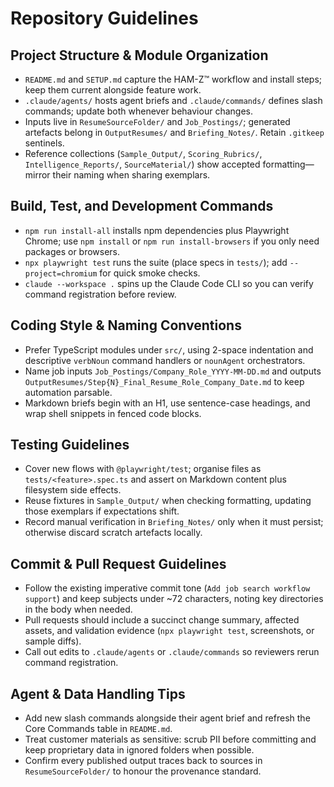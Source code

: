 # Repository Guidelines

## Project Structure & Module Organization
- `README.md` and `SETUP.md` capture the HAM-Z™ workflow and install steps; keep them current alongside feature work.
- `.claude/agents/` hosts agent briefs and `.claude/commands/` defines slash commands; update both whenever behaviour changes.
- Inputs live in `ResumeSourceFolder/` and `Job_Postings/`; generated artefacts belong in `OutputResumes/` and `Briefing_Notes/`. Retain `.gitkeep` sentinels.
- Reference collections (`Sample_Output/`, `Scoring_Rubrics/`, `Intelligence_Reports/`, `SourceMaterial/`) show accepted formatting—mirror their naming when sharing exemplars.

## Build, Test, and Development Commands
- `npm run install-all` installs npm dependencies plus Playwright Chrome; use `npm install` or `npm run install-browsers` if you only need packages or browsers.
- `npx playwright test` runs the suite (place specs in `tests/`); add `--project=chromium` for quick smoke checks.
- `claude --workspace .` spins up the Claude Code CLI so you can verify command registration before review.

## Coding Style & Naming Conventions
- Prefer TypeScript modules under `src/`, using 2-space indentation and descriptive `verbNoun` command handlers or `nounAgent` orchestrators.
- Name job inputs `Job_Postings/Company_Role_YYYY-MM-DD.md` and outputs `OutputResumes/Step{N}_Final_Resume_Role_Company_Date.md` to keep automation parsable.
- Markdown briefs begin with an H1, use sentence-case headings, and wrap shell snippets in fenced code blocks.

## Testing Guidelines
- Cover new flows with `@playwright/test`; organise files as `tests/<feature>.spec.ts` and assert on Markdown content plus filesystem side effects.
- Reuse fixtures in `Sample_Output/` when checking formatting, updating those exemplars if expectations shift.
- Record manual verification in `Briefing_Notes/` only when it must persist; otherwise discard scratch artefacts locally.

## Commit & Pull Request Guidelines
- Follow the existing imperative commit tone (`Add job search workflow support`) and keep subjects under ~72 characters, noting key directories in the body when needed.
- Pull requests should include a succinct change summary, affected assets, and validation evidence (`npx playwright test`, screenshots, or sample diffs).
- Call out edits to `.claude/agents` or `.claude/commands` so reviewers rerun command registration.

## Agent & Data Handling Tips
- Add new slash commands alongside their agent brief and refresh the Core Commands table in `README.md`.
- Treat customer materials as sensitive: scrub PII before committing and keep proprietary data in ignored folders when possible.
- Confirm every published output traces back to sources in `ResumeSourceFolder/` to honour the provenance standard.
